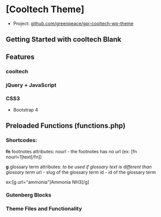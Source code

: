 # [Cooltech Theme]



* Project: [github.com/greenpeace/gpi-cooltech-wp-theme](https://github.com/greenpeace/gpi-cooltech-wp-theme/)




## Getting Started with cooltech Blank







## Features



### cooltech


### jQuery + JavaScript


### CSS3
* Bootstrap 4


## Preloaded Functions (functions.php)

### Shortcodes:
**fn** footnotes
 attributes:
 nourl - the footnotes has no url (ex: [fn nourl=1]text[/fn])

**g**  glossary term
attributes:
*to be used if glossary text is different than glossary term*
url - slug of the glossary term
id - id of the glossary term

ex:[g url="ammonia"]Ammonia NH3[/g]

### Gutenberg Blocks


### Theme Files and Functionality
